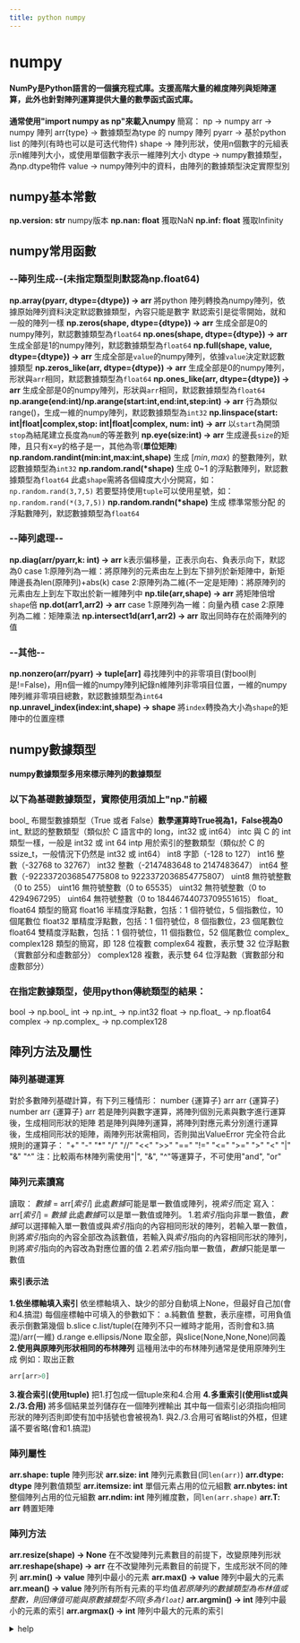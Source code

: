 ```yaml
---
title: python numpy
---
```


# numpy

#### NumPy是Python語言的一個擴充程式庫。支援高階大量的維度陣列與矩陣運算，此外也針對陣列運算提供大量的數學函式函式庫。
**通常使用"import numpy as np"來載入numpy**
簡寫：
np -> numpy
arr -> numpy 陣列
arr{type} -> 數據類型為type 的 numpy 陣列
pyarr -> 基於python list 的陣列(有時也可以是可迭代物件)
shape -> 陣列形狀，使用n個數字的元組表示n維陣列大小，或使用單個數字表示一維陣列大小
dtype -> numpy數據類型，為np.dtype物件
value -> numpy陣列中的資料，由陣列的數據類型決定實際型別

## numpy基本常數
**np.__version__: str**
numpy版本
**np.nan: float**
獲取NaN
**np.inf: float**
獲取Infinity

## numpy常用函數

### --陣列生成--(未指定類型則默認為np.float64)
**np.array(pyarr, dtype={dtype}) -> arr**
將python 陣列轉換為numpy陣列，依據原始陣列資料決定默認數據類型，內容只能是數字
默認索引是從零開始，就和一般的陣列一樣
**np.zeros(shape, dtype={dtype}) -> arr**
生成全部是0的numpy陣列，默認數據類型為`float64`
**np.ones(shape, dtype={dtype}) -> arr**
生成全部是1的numpy陣列，默認數據類型為`float64`
**np.full(shape, value, dtype={dtype}) -> arr**
生成全部是`value`的numpy陣列，依據`value`決定默認數據類型
**np.zeros_like(arr, dtype={dtype}) -> arr**
生成全部是0的numpy陣列，形狀與`arr`相同，默認數據類型為`float64`
**np.ones_like(arr, dtype={dtype}) -> arr**
生成全部是0的numpy陣列，形狀與`arr`相同，默認數據類型為`float64`
**np.arange(end:int)/np.arange(start:int,end:int,step:int) -> arr**
行為類似range()，生成一維的numpy陣列，默認數據類型為`int32`
**np.linspace(start: int|float|complex,stop: int|float|complex, num: int) -> arr**
以`start`為開頭`stop`為結尾建立長度為`num`的等差數列
**np.eye(size:int) -> arr**
生成邊長`size`的矩陣，且只有x=y的格子是一，其他為零(**單位矩陣**)
**np.random.randint(min:int,max:int,shape)**
生成 $[min,max)$ 的整數陣列，默認數據類型為`int32`
**np.random.rand(\*shape)**
生成 0~1 的浮點數陣列，默認數據類型為`float64`
此處`shape`需將各個緯度大小分開寫，如：`np.random.rand(3,7,5)`
若要堅持使用`tuple`可以使用星號，如：`np.random.rand(*(3,7,5))`
**np.random.randn(\*shape)**
生成 標準常態分配 的浮點數陣列，默認數據類型為`float64`

### --陣列處理--
**np.diag(arr/pyarr,k: int) -> arr**
k表示偏移量，正表示向右、負表示向下，默認為0
case 1:原陣列為一維：將原陣列的元素由左上到左下排列於新矩陣中，新矩陣邊長為len(原陣列)+abs(k)
case 2:原陣列為二維(不一定是矩陣)：將原陣列的元素由左上到左下取出於新一維陣列中
**np.tile(arr,shape) -> arr**
將矩陣倍增`shape`倍
**np.dot(arr1,arr2) -> arr**
case 1:原陣列為一維：向量內積
case 2:原陣列為二維：矩陣乘法
**np.intersect1d(arr1,arr2) -> arr**
取出同時存在於兩陣列的值

### --其他--
**np.nonzero(arr/pyarr) -> tuple\[arr\]**
尋找陣列中的非零項目(對bool則是!=False)，用n個一維的numpy陣列紀錄n維陣列非零項目位置，一維的numpy陣列維非零項目總數，默認數據類型為`int64`
**np.unravel_index(index:int,shape) -> shape**
將`index`轉換為大小為`shape`的矩陣中的位置座標

## numpy數據類型

#### numpy數據類型多用來標示陣列的數據類型

### 以下為基礎數據類型，實際使用須加上"np."前綴
bool_	布爾型數據類型（True 或者 False）**數學運算時True視為1，False視為0**
int_	默認的整數類型（類似於 C 語言中的 long，int32 或 int64）
intc	與 C 的 int 類型一樣，一般是 int32 或 int 64
intp	用於索引的整數類型（類似於 C 的 ssize_t，一般情況下仍然是 int32 或 int64）
int8	字節（-128 to 127）
int16	整數（-32768 to 32767）
int32	整數（-2147483648 to 2147483647）
int64	整數（-9223372036854775808 to 9223372036854775807）
uint8	無符號整數（0 to 255）
uint16	無符號整數（0 to 65535）
uint32	無符號整數（0 to 4294967295）
uint64	無符號整數（0 to 18446744073709551615）
float_	float64 類型的簡寫
float16	半精度浮點數，包括：1 個符號位，5 個指數位，10 個尾數位
float32	單精度浮點數，包括：1 個符號位，8 個指數位，23 個尾數位
float64	雙精度浮點數，包括：1 個符號位，11 個指數位，52 個尾數位
complex_	complex128 類型的簡寫，即 128 位複數
complex64	複數，表示雙 32 位浮點數（實數部分和虛數部分）
complex128	複數，表示雙 64 位浮點數（實數部分和虛數部分）

### 在指定數據類型，使用python傳統類型的結果：
bool -> np.bool_
int -> np.int_ -> np.int32
float -> np.float_ -> np.float64
complex -> np.complex_ -> np.complex128

## 陣列方法及屬性

### 陣列基礎運算
對於多數陣列基礎計算，有下列三種情形：
number {運算子} arr
arr {運算子} number
arr {運算子} arr
若是陣列與數字運算，將陣列個別元素與數字進行運算後，生成相同形狀的矩陣
若是陣列與陣列運算，將陣列對應元素分別進行運算後，生成相同形狀的矩陣，兩陣列形狀需相同，否則拋出ValueError
完全符合此規則的運算子：
"+"  "-"  "\*"  "/"  "//"  "<<"  ">>"  "\=\="  "!\="  "<\="  ">\="  ">"  "<"  "|"  "&"  "^"
注：比較兩布林陣列需使用"|", "&", "^"等運算子，不可使用"and", "or"

### 陣列元素讀寫
讀取：
*數據* = arr\[*索引*\]
此處*數據*可能是單一數值或陣列，視*索引*而定
寫入：
arr\[*索引*\] = *數據*
此處*數據*可以是單一數值或陣列。
1.若*索引*指向非單一數值，*數據*可以選擇輸入單一數值或與*索引*指向的內容相同形狀的陣列，若輸入單一數值，則將*索引*指向的內容全部改為該數值，若輸入與*索引*指向的內容相同形狀的陣列，則將*索引*指向的內容改為對應位置的值
2.若*索引*指向單一數值，*數據*只能是單一數值

#### 索引表示法
**1.依坐標軸填入索引**
	依坐標軸填入、缺少的部分自動填上None，但最好自己加(會和4.搞混)
	每個座標軸中可填入的參數如下：
	a.純數值
		整數，表示座標，可用負值表示倒數第幾個
	b.slice
	c.list\/tuple(在陣列不只一維時才能用，否則會和3.搞混)\/arr(一維)
	d.range
	e.ellipsis/None
		取全部，與slice(None,None,None)同義
**2.使用與原陣列形狀相同的布林陣列**
這種用法中的布林陣列通常是使用原陣列生成
例如：取出正數

```python
arr[arr>0]
```
**3.複合索引(使用tuple)**
把1.打包成一個tuple來和4.合用
**4.多重索引(使用list或與2./3.合用)**
將多個結果並列儲存在一個陣列裡輸出
其中每一個索引必須指向相同形狀的陣列否則即使有加中括號也會被視為1.
與2./3.合用可省略list的外框，但建議不要省略(會和1.搞混)

### 陣列屬性
**arr.shape: tuple**
陣列形狀
**arr.size: int**
陣列元素數目(同`len(arr)`)
**arr.dtype: dtype**
陣列數值類型
**arr.itemsize: int**
單個元素占用的位元組數
**arr.nbytes: int**
整個陣列占用的位元組數
**arr.ndim: int**
陣列維度數，同`len(arr.shape)`
**arr.T: arr**
轉置矩陣

### 陣列方法
**arr.resize(shape) -> None**
在不改變陣列元素數目的前提下，改變原陣列形狀
**arr.reshape(shape) -> arr**
在不改變陣列元素數目的前提下，生成形狀不同的陣列
**arr.min() -> value**
陣列中最小的元素
**arr.max() -> value**
陣列中最大的元素
**arr.mean() -> value**
陣列所有所有元素的平均值*若原陣列的數據類型為布林值或整數，則回傳值可能與原數據類型不同(多為`float`)*
**arr.argmin() -> int**
陣列中最小的元素的索引
**arr.argmax() -> int**
陣列中最大的元素的索引
<details><summary>help</summary>
class ndarray(builtins.object)
  ndarray(shape, dtype=float, buffer=None, offset=0,
          strides=None, order=None)
  An array object represents a multidimensional, homogeneous array
  of fixed-size items.  An associated data-type object describes the
  format of each element in the array (its byte-order, how many bytes it
  occupies in memory, whether it is an integer, a floating point number,
  or something else, etc.)
  Arrays should be constructed using `array`, `zeros` or `empty` (refer
  to the See Also section below).  The parameters given here refer to
  a low-level method (`ndarray(...)`) for instantiating an array.
  For more information, refer to the `numpy` module and examine the
  methods and attributes of an array.
  Parameters
  ----------
  (for the \_\_new__ method; see Notes below)
  shape : tuple of ints
      Shape of created array.
  dtype : data-type, optional
      Any object that can be interpreted as a numpy data type.
  buffer : object exposing buffer interface, optional
      Used to fill the array with data.
  offset : int, optional
      Offset of array data in buffer.
  strides : tuple of ints, optional
      Strides of data in memory.
  order : {'C', 'F'}, optional
      Row-major (C-style) or column-major (Fortran-style) order.
  Attributes
  ----------
  T : ndarray
      Transpose of the array.
  data : buffer
      The array's elements, in memory.
  dtype : dtype object
      Describes the format of the elements in the array.
  flags : dict
      Dictionary containing information related to memory use, e.g.,
      'C_CONTIGUOUS', 'OWNDATA', 'WRITEABLE', etc.
  flat : numpy.flatiter object
      Flattened version of the array as an iterator.  The iterator
      allows assignments, e.g., ``x.flat = 3`` (See `ndarray.flat` for
      assignment examples; TODO).
  imag : ndarray
      Imaginary part of the array.
  real : ndarray
      Real part of the array.
  size : int
      Number of elements in the array.
  itemsize : int
      The memory use of each array element in bytes.
  nbytes : int
      The total number of bytes required to store the array data,
      i.e., ``itemsize * size``.
  ndim : int
      The array's number of dimensions.
  shape : tuple of ints
      Shape of the array.
  strides : tuple of ints
      The step-size required to move from one element to the next in
      memory. For example, a contiguous ``(3, 4)`` array of type
      ``int16`` in C-order has strides ``(8, 2)``.  This implies that
      to move from element to element in memory requires jumps of 2 bytes.
      To move from row-to-row, one needs to jump 8 bytes at a time
      (``2 * 4``).
  ctypes : ctypes object
      Class containing properties of the array needed for interaction
      with ctypes.
  base : ndarray
      If the array is a view into another array, that array is its `base`
      (unless that array is also a view).  The `base` array is where the
      array data is actually stored.
  See Also
  --------
  array : Construct an array.
  zeros : Create an array, each element of which is zero.
  empty : Create an array, but leave its allocated memory unchanged (i.e.,
          it contains "garbage").
  dtype : Create a data-type.
  numpy.typing.NDArray : A :term:`generic <generic type>` version
                         of ndarray.
  Notes
  -----
  There are two modes of creating an array using ``__new__``:
  1. If `buffer` is None, then only `shape`, `dtype`, and `order`
     are used.
  2. If `buffer` is an object exposing the buffer interface, then
     all keywords are interpreted.
  No ``__init__`` method is needed because the array is fully initialized
  after the ``__new__`` method.
  Examples
  --------
  These examples illustrate the low-level `ndarray` constructor.  Refer
  to the `See Also` section above for easier ways of constructing an
  ndarray.
  First mode, `buffer` is None:
  >>> np.ndarray(shape=(2,2), dtype=float, order='F')
  array([[0.0e+000, 0.0e+000], # random
         [     nan, 2.5e-323]])
  Second mode:
  >>> np.ndarray((2,), buffer=np.array([1,2,3]),
  ...            offset=np.int_().itemsize,
  ...            dtype=int) # offset = 1*itemsize, i.e. skip first element
  array([2, 3])
  Methods defined here:
  \_\_abs \_\_(self, /)
      abs(self)
  \_\_add \_\_(self, value, /)
      Return self+value.
  \_\_and \_\_(self, value, /)
      Return self&value.
  \_\_array \_\_(...)
      a.__array \_\_([dtype], /) -> reference if type unchanged, copy otherwise.
      Returns either a new reference to self if dtype is not given or a new array
      of provided data type if dtype is different from the current dtype of the
      array.
  \_\_array_function \_\_(...)
  \_\_array_prepare \_\_(...)
      a.__array_prepare \_\_(obj) -> Object of same type as ndarray object obj.
  \_\_array_ufunc \_\_(...)
  \_\_array_wrap \_\_(...)
      a.__array_wrap \_\_(obj) -> Object of same type as ndarray object a.
  \_\_bool \_\_(self, /)
      self != 0
  \_\_complex \_\_(...)
  \_\_contains \_\_(self, key, /)
      Return key in self.
  \_\_copy \_\_(...)
      a.__copy \_\_()
      Used if :func:`copy.copy` is called on an array. Returns a copy of the array.
      Equivalent to ``a.copy(order='K')``.
  \_\_deepcopy \_\_(...)
      a.__deepcopy \_\_(memo, /) -> Deep copy of array.
      Used if :func:`copy.deepcopy` is called on an array.
  \_\_delitem \_\_(self, key, /)
      Delete self[key].
  \_\_divmod \_\_(self, value, /)
      Return divmod(self, value).
  \_\_eq \_\_(self, value, /)
      Return self==value.
  \_\_float \_\_(self, /)
      float(self)
  \_\_floordiv \_\_(self, value, /)
      Return self//value.
  \_\_format \_\_(...)
      Default object formatter.
  \_\_ge \_\_(self, value, /)
      Return self>=value.
  \_\_getitem \_\_(self, key, /)
      Return self[key].
  \_\_gt \_\_(self, value, /)
      Return self>value.
  \_\_iadd \_\_(self, value, /)
      Return self+=value.
  \_\_iand \_\_(self, value, /)
      Return self&=value.
  \_\_ifloordiv \_\_(self, value, /)
      Return self//=value.
  \_\_ilshift \_\_(self, value, /)
      Return self<<=value.
  \_\_imatmul \_\_(self, value, /)
      Return self@=value.
  \_\_imod \_\_(self, value, /)
      Return self%=value.
  \_\_imul \_\_(self, value, /)
      Return self*=value.
  \_\_index \_\_(self, /)
      Return self converted to an integer, if self is suitable for use as an index into a list.
  \_\_int \_\_(self, /)
      int(self)
  \_\_invert \_\_(self, /)
      ~self
  \_\_ior \_\_(self, value, /)
      Return self|=value.
  \_\_ipow \_\_(self, value, /)
      Return self**=value.
  \_\_irshift \_\_(self, value, /)
      Return self>>=value.
  \_\_isub \_\_(self, value, /)
      Return self-=value.
  \_\_iter \_\_(self, /)
      Implement iter(self).
  \_\_itruediv \_\_(self, value, /)
      Return self/=value.
  \_\_ixor \_\_(self, value, /)
      Return self^=value.
  \_\_le \_\_(self, value, /)
      Return self<=value.
  \_\_len \_\_(self, /)
      Return len(self).
  \_\_lshift \_\_(self, value, /)
      Return self<<value.
  \_\_lt \_\_(self, value, /)
      Return self<value.
  \_\_matmul \_\_(self, value, /)
      Return self@value.
  \_\_mod \_\_(self, value, /)
      Return self%value.
  \_\_mul \_\_(self, value, /)
      Return self*value.
  \_\_ne \_\_(self, value, /)
      Return self!=value.
  \_\_neg \_\_(self, /)
      -self
  \_\_or \_\_(self, value, /)
      Return self|value.
  \_\_pos \_\_(self, /)
      +self
  \_\_pow \_\_(self, value, mod=None, /)
      Return pow(self, value, mod).
  \_\_radd \_\_(self, value, /)
      Return value+self.
  \_\_rand \_\_(self, value, /)
      Return value&self.
  \_\_rdivmod \_\_(self, value, /)
      Return divmod(value, self).
  \_\_reduce \_\_(...)
      a.__reduce \_\_()
      For pickling.
  \_\_reduce_ex \_\_(...)
      Helper for pickle.
  \_\_repr \_\_(self, /)
      Return repr(self).
  \_\_rfloordiv \_\_(self, value, /)
      Return value//self.
  \_\_rlshift \_\_(self, value, /)
      Return value<<self.
  \_\_rmatmul \_\_(self, value, /)
      Return value@self.
  \_\_rmod \_\_(self, value, /)
      Return value%self.
  \_\_rmul \_\_(self, value, /)
      Return value*self.
  \_\_ror \_\_(self, value, /)
      Return value|self.
  \_\_rpow \_\_(self, value, mod=None, /)
      Return pow(value, self, mod).
  \_\_rrshift \_\_(self, value, /)
      Return value>>self.
  \_\_rshift \_\_(self, value, /)
      Return self>>value.
  \_\_rsub \_\_(self, value, /)
      Return value-self.
  \_\_rtruediv \_\_(self, value, /)
      Return value/self.
  \_\_rxor \_\_(self, value, /)
      Return value^self.
  \_\_setitem \_\_(self, key, value, /)
      Set self[key] to value.
  \_\_setstate \_\_(...)
      a.__setstate \_\_(state, /)
      For unpickling.
      The `state` argument must be a sequence that contains the following
      elements:
      Parameters
      ----------
      version : int
          optional pickle version. If omitted defaults to 0.
      shape : tuple
      dtype : data-type
      isFortran : bool
      rawdata : string or list
          a binary string with the data (or a list if 'a' is an object array)
  \_\_sizeof \_\_(...)
      Size of object in memory, in bytes.
  \_\_str \_\_(self, /)
      Return str(self).
  \_\_sub \_\_(self, value, /)
      Return self-value.
  \_\_truediv \_\_(self, value, /)
      Return self/value.
  \_\_xor \_\_(self, value, /)
      Return self^value.
  all(...)
      a.all(axis=None, out=None, keepdims=False, *, where=True)
      Returns True if all elements evaluate to True.
      Refer to `numpy.all` for full documentation.
      See Also
      --------
      numpy.all : equivalent function
  any(...)
      a.any(axis=None, out=None, keepdims=False, *, where=True)
      Returns True if any of the elements of `a` evaluate to True.
      Refer to `numpy.any` for full documentation.
      See Also
      --------
      numpy.any : equivalent function
  argmax(...)
      a.argmax(axis=None, out=None)
      Return indices of the maximum values along the given axis.
      Refer to `numpy.argmax` for full documentation.
      See Also
      --------
      numpy.argmax : equivalent function
  argmin(...)
      a.argmin(axis=None, out=None)
      Return indices of the minimum values along the given axis.
      Refer to `numpy.argmin` for detailed documentation.
      See Also
      --------
      numpy.argmin : equivalent function
  argpartition(...)
      a.argpartition(kth, axis=-1, kind='introselect', order=None)
      Returns the indices that would partition this array.
      Refer to `numpy.argpartition` for full documentation.
      .. versionadded:: 1.8.0
      See Also
      --------
      numpy.argpartition : equivalent function
  argsort(...)
      a.argsort(axis=-1, kind=None, order=None)
      Returns the indices that would sort this array.
      Refer to `numpy.argsort` for full documentation.
      See Also
      --------
      numpy.argsort : equivalent function
  astype(...)
      a.astype(dtype, order='K', casting='unsafe', subok=True, copy=True)
      Copy of the array, cast to a specified type.
      Parameters
      ----------
      dtype : str or dtype
          Typecode or data-type to which the array is cast.
      order : {'C', 'F', 'A', 'K'}, optional
          Controls the memory layout order of the result.
          'C' means C order, 'F' means Fortran order, 'A'
          means 'F' order if all the arrays are Fortran contiguous,
          'C' order otherwise, and 'K' means as close to the
          order the array elements appear in memory as possible.
          Default is 'K'.
      casting : {'no', 'equiv', 'safe', 'same_kind', 'unsafe'}, optional
          Controls what kind of data casting may occur. Defaults to 'unsafe'
          for backwards compatibility.
            * 'no' means the data types should not be cast at all.
            * 'equiv' means only byte-order changes are allowed.
            * 'safe' means only casts which can preserve values are allowed.
            * 'same_kind' means only safe casts or casts within a kind,
              like float64 to float32, are allowed.
            * 'unsafe' means any data conversions may be done.
      subok : bool, optional
          If True, then sub-classes will be passed-through (default), otherwise
          the returned array will be forced to be a base-class array.
      copy : bool, optional
          By default, astype always returns a newly allocated array. If this
          is set to false, and the `dtype`, `order`, and `subok`
          requirements are satisfied, the input array is returned instead
          of a copy.
      Returns
      -------
      arr_t : ndarray
          Unless `copy` is False and the other conditions for returning the input
          array are satisfied (see description for `copy` input parameter), `arr_t`
          is a new array of the same shape as the input array, with dtype, order
          given by `dtype`, `order`.
      Notes
      -----
      .. versionchanged:: 1.17.0
         Casting between a simple data type and a structured one is possible only
         for "unsafe" casting.  Casting to multiple fields is allowed, but
         casting from multiple fields is not.
      .. versionchanged:: 1.9.0
         Casting from numeric to string types in 'safe' casting mode requires
         that the string dtype length is long enough to store the max
         integer/float value converted.
      Raises
      ------
      ComplexWarning
          When casting from complex to float or int. To avoid this,
          one should use ``a.real.astype(t)``.
      Examples
      --------
      >>> x = np.array([1, 2, 2.5])
      >>> x
      array([1. ,  2. ,  2.5])
      >>> x.astype(int)
      array([1, 2, 2])
  byteswap(...)
      a.byteswap(inplace=False)
      Swap the bytes of the array elements
      Toggle between low-endian and big-endian data representation by
      returning a byteswapped array, optionally swapped in-place.
      Arrays of byte-strings are not swapped. The real and imaginary
      parts of a complex number are swapped individually.
      Parameters
      ----------
      inplace : bool, optional
          If ``True``, swap bytes in-place, default is ``False``.
      Returns
      -------
      out : ndarray
          The byteswapped array. If `inplace` is ``True``, this is
          a view to self.
      Examples
      --------
      >>> A = np.array([1, 256, 8755], dtype=np.int16)
      >>> list(map(hex, A))
      ['0x1', '0x100', '0x2233']
      >>> A.byteswap(inplace=True)
      array([  256,     1, 13090], dtype=int16)
      >>> list(map(hex, A))
      ['0x100', '0x1', '0x3322']
      Arrays of byte-strings are not swapped
      >>> A = np.array([b'ceg', b'fac'])
      >>> A.byteswap()
      array([b'ceg', b'fac'], dtype='|S3')
      ``A.newbyteorder().byteswap()`` produces an array with the same values
        but different representation in memory
      >>> A = np.array([1, 2, 3])
      >>> A.view(np.uint8)
      array([1, 0, 0, 0, 0, 0, 0, 0, 2, 0, 0, 0, 0, 0, 0, 0, 3, 0, 0, 0, 0, 0,
             0, 0], dtype=uint8)
      >>> A.newbyteorder().byteswap(inplace=True)
      array([1, 2, 3])
      >>> A.view(np.uint8)
      array([0, 0, 0, 0, 0, 0, 0, 1, 0, 0, 0, 0, 0, 0, 0, 2, 0, 0, 0, 0, 0, 0,
             0, 3], dtype=uint8)
  choose(...)
      a.choose(choices, out=None, mode='raise')
      Use an index array to construct a new array from a set of choices.
      Refer to `numpy.choose` for full documentation.
      See Also
      --------
      numpy.choose : equivalent function
  clip(...)
      a.clip(min=None, max=None, out=None, **kwargs)
      Return an array whose values are limited to ``[min, max]``.
      One of max or min must be given.
      Refer to `numpy.clip` for full documentation.
      See Also
      --------
      numpy.clip : equivalent function
  compress(...)
      a.compress(condition, axis=None, out=None)
      Return selected slices of this array along given axis.
      Refer to `numpy.compress` for full documentation.
      See Also
      --------
      numpy.compress : equivalent function
  conj(...)
      a.conj()
      Complex-conjugate all elements.
      Refer to `numpy.conjugate` for full documentation.
      See Also
      --------
      numpy.conjugate : equivalent function
  conjugate(...)
      a.conjugate()
      Return the complex conjugate, element-wise.
      Refer to `numpy.conjugate` for full documentation.
      See Also
      --------
      numpy.conjugate : equivalent function
  copy(...)
      a.copy(order='C')
      Return a copy of the array.
      Parameters
      ----------
      order : {'C', 'F', 'A', 'K'}, optional
          Controls the memory layout of the copy. 'C' means C-order,
          'F' means F-order, 'A' means 'F' if `a` is Fortran contiguous,
          'C' otherwise. 'K' means match the layout of `a` as closely
          as possible. (Note that this function and :func:`numpy.copy` are very
          similar but have different default values for their order=
          arguments, and this function always passes sub-classes through.)
      See also
      --------
      numpy.copy : Similar function with different default behavior
      numpy.copyto
      Notes
      -----
      This function is the preferred method for creating an array copy.  The
      function :func:`numpy.copy` is similar, but it defaults to using order 'K',
      and will not pass sub-classes through by default.
      Examples
      --------
      >>> x = np.array([[1,2,3],[4,5,6]], order='F')
      >>> y = x.copy()
      >>> x.fill(0)
      >>> x
      array([[0, 0, 0],
             [0, 0, 0]])
      >>> y
      array([[1, 2, 3],
             [4, 5, 6]])
      >>> y.flags['C_CONTIGUOUS']
      True
  cumprod(...)
      a.cumprod(axis=None, dtype=None, out=None)
      Return the cumulative product of the elements along the given axis.
      Refer to `numpy.cumprod` for full documentation.
      See Also
      --------
      numpy.cumprod : equivalent function
  cumsum(...)
      a.cumsum(axis=None, dtype=None, out=None)
      Return the cumulative sum of the elements along the given axis.
      Refer to `numpy.cumsum` for full documentation.
      See Also
      --------
      numpy.cumsum : equivalent function
  diagonal(...)
      a.diagonal(offset=0, axis1=0, axis2=1)
      Return specified diagonals. In NumPy 1.9 the returned array is a
      read-only view instead of a copy as in previous NumPy versions.  In
      a future version the read-only restriction will be removed.
      Refer to :func:`numpy.diagonal` for full documentation.
      See Also
      --------
      numpy.diagonal : equivalent function
  dot(...)
      a.dot(b, out=None)
      Dot product of two arrays.
      Refer to `numpy.dot` for full documentation.
      See Also
      --------
      numpy.dot : equivalent function
      Examples
      --------
      >>> a = np.eye(2)
      >>> b = np.ones((2, 2)) * 2
      >>> a.dot(b)
      array([[2.,  2.],
             [2.,  2.]])
      This array method can be conveniently chained:
      >>> a.dot(b).dot(b)
      array([[8.,  8.],
             [8.,  8.]])
  dump(...)
      a.dump(file)
      Dump a pickle of the array to the specified file.
      The array can be read back with pickle.load or numpy.load.
      Parameters
      ----------
      file : str or Path
          A string naming the dump file.
          .. versionchanged:: 1.17.0
              `pathlib.Path` objects are now accepted.
  dumps(...)
      a.dumps()
      Returns the pickle of the array as a string.
      pickle.loads or numpy.loads will convert the string back to an array.
      Parameters
      ----------
      None
  fill(...)
      a.fill(value)
      Fill the array with a scalar value.
      Parameters
      ----------
      value : scalar
          All elements of `a` will be assigned this value.
      Examples
      --------
      >>> a = np.array([1, 2])
      >>> a.fill(0)
      >>> a
      array([0, 0])
      >>> a = np.empty(2)
      >>> a.fill(1)
      >>> a
      array([1.,  1.])
  flatten(...)
      a.flatten(order='C')
      Return a copy of the array collapsed into one dimension.
      Parameters
      ----------
      order : {'C', 'F', 'A', 'K'}, optional
          'C' means to flatten in row-major (C-style) order.
          'F' means to flatten in column-major (Fortran-
          style) order. 'A' means to flatten in column-major
          order if `a` is Fortran *contiguous* in memory,
          row-major order otherwise. 'K' means to flatten
          `a` in the order the elements occur in memory.
          The default is 'C'.
      Returns
      -------
      y : ndarray
          A copy of the input array, flattened to one dimension.
      See Also
      --------
      ravel : Return a flattened array.
      flat : A 1-D flat iterator over the array.
      Examples
      --------
      >>> a = np.array([[1,2], [3,4]])
      >>> a.flatten()
      array([1, 2, 3, 4])
      >>> a.flatten('F')
      array([1, 3, 2, 4])
  getfield(...)
      a.getfield(dtype, offset=0)
      Returns a field of the given array as a certain type.
      A field is a view of the array data with a given data-type. The values in
      the view are determined by the given type and the offset into the current
      array in bytes. The offset needs to be such that the view dtype fits in the
      array dtype; for example an array of dtype complex128 has 16-byte elements.
      If taking a view with a 32-bit integer (4 bytes), the offset needs to be
      between 0 and 12 bytes.
      Parameters
      ----------
      dtype : str or dtype
          The data type of the view. The dtype size of the view can not be larger
          than that of the array itself.
      offset : int
          Number of bytes to skip before beginning the element view.
      Examples
      --------
      >>> x = np.diag([1.+1.j]*2)
      >>> x[1, 1] = 2 + 4.j
      >>> x
      array([[1.+1.j,  0.+0.j],
             [0.+0.j,  2.+4.j]])
      >>> x.getfield(np.float64)
      array([[1.,  0.],
             [0.,  2.]])
      By choosing an offset of 8 bytes we can select the complex part of the
      array for our view:
      >>> x.getfield(np.float64, offset=8)
      array([[1.,  0.],
             [0.,  4.]])
  item(...)
      a.item(*args)
      Copy an element of an array to a standard Python scalar and return it.
      Parameters
      ----------
      \*args : Arguments (variable number and type)
          * none: in this case, the method only works for arrays
            with one element (`a.size == 1`), which element is
            copied into a standard Python scalar object and returned.
          * int_type: this argument is interpreted as a flat index into
            the array, specifying which element to copy and return.
          * tuple of int_types: functions as does a single int_type argument,
            except that the argument is interpreted as an nd-index into the
            array.
      Returns
      -------
      z : Standard Python scalar object
          A copy of the specified element of the array as a suitable
          Python scalar
      Notes
      -----
      When the data type of `a` is longdouble or clongdouble, item() returns
      a scalar array object because there is no available Python scalar that
      would not lose information. Void arrays return a buffer object for item(),
      unless fields are defined, in which case a tuple is returned.
      `item` is very similar to a[args], except, instead of an array scalar,
      a standard Python scalar is returned. This can be useful for speeding up
      access to elements of the array and doing arithmetic on elements of the
      array using Python's optimized math.
      Examples
      --------
      >>> np.random.seed(123)
      >>> x = np.random.randint(9, size=(3, 3))
      >>> x
      array([[2, 2, 6],
             [1, 3, 6],
             [1, 0, 1]])
      >>> x.item(3)
      1
      >>> x.item(7)
      0
      >>> x.item((0, 1))
      2
      >>> x.item((2, 2))
      1
  itemset(...)
      a.itemset(*args)
      Insert scalar into an array (scalar is cast to array's dtype, if possible)
      There must be at least 1 argument, and define the last argument
      as *item*.  Then, ``a.itemset(*args)`` is equivalent to but faster
      than ``a[args] = item``.  The item should be a scalar value and `args`
      must select a single item in the array `a`.
      Parameters
      ----------
      \*args : Arguments
          If one argument: a scalar, only used in case `a` is of size 1.
          If two arguments: the last argument is the value to be set
          and must be a scalar, the first argument specifies a single array
          element location. It is either an int or a tuple.
      Notes
      -----
      Compared to indexing syntax, `itemset` provides some speed increase
      for placing a scalar into a particular location in an `ndarray`,
      if you must do this.  However, generally this is discouraged:
      among other problems, it complicates the appearance of the code.
      Also, when using `itemset` (and `item`) inside a loop, be sure
      to assign the methods to a local variable to avoid the attribute
      look-up at each loop iteration.
      Examples
      --------
      >>> np.random.seed(123)
      >>> x = np.random.randint(9, size=(3, 3))
      >>> x
      array([[2, 2, 6],
             [1, 3, 6],
             [1, 0, 1]])
      >>> x.itemset(4, 0)
      >>> x.itemset((2, 2), 9)
      >>> x
      array([[2, 2, 6],
             [1, 0, 6],
             [1, 0, 9]])
  max(...)
      a.max(axis=None, out=None, keepdims=False, initial=<no value>, where=True)
      Return the maximum along a given axis.
      Refer to `numpy.amax` for full documentation.
      See Also
      --------
      numpy.amax : equivalent function
  mean(...)
      a.mean(axis=None, dtype=None, out=None, keepdims=False, *, where=True)
      Returns the average of the array elements along given axis.
      Refer to `numpy.mean` for full documentation.
      See Also
      --------
      numpy.mean : equivalent function
  min(...)
      a.min(axis=None, out=None, keepdims=False, initial=<no value>, where=True)
      Return the minimum along a given axis.
      Refer to `numpy.amin` for full documentation.
      See Also
      --------
      numpy.amin : equivalent function
  newbyteorder(...)
      arr.newbyteorder(new_order='S', /)
      Return the array with the same data viewed with a different byte order.
      Equivalent to::
          arr.view(arr.dtype.newbytorder(new_order))
      Changes are also made in all fields and sub-arrays of the array data
      type.
      Parameters
      ----------
      new_order : string, optional
          Byte order to force; a value from the byte order specifications
          below. `new_order` codes can be any of:
          * 'S' - swap dtype from current to opposite endian
          * {'<', 'little'} - little endian
          * {'>', 'big'} - big endian
          * '=' - native order, equivalent to `sys.byteorder`
          * {'|', 'I'} - ignore (no change to byte order)
          The default value ('S') results in swapping the current
          byte order.
      Returns
      -------
      new_arr : array
          New array object with the dtype reflecting given change to the
          byte order.
  nonzero(...)
      a.nonzero()
      Return the indices of the elements that are non-zero.
      Refer to `numpy.nonzero` for full documentation.
      See Also
      --------
      numpy.nonzero : equivalent function
  partition(...)
      a.partition(kth, axis=-1, kind='introselect', order=None)
      Rearranges the elements in the array in such a way that the value of the
      element in kth position is in the position it would be in a sorted array.
      All elements smaller than the kth element are moved before this element and
      all equal or greater are moved behind it. The ordering of the elements in
      the two partitions is undefined.
      .. versionadded:: 1.8.0
      Parameters
      ----------
      kth : int or sequence of ints
          Element index to partition by. The kth element value will be in its
          final sorted position and all smaller elements will be moved before it
          and all equal or greater elements behind it.
          The order of all elements in the partitions is undefined.
          If provided with a sequence of kth it will partition all elements
          indexed by kth of them into their sorted position at once.
      axis : int, optional
          Axis along which to sort. Default is -1, which means sort along the
          last axis.
      kind : {'introselect'}, optional
          Selection algorithm. Default is 'introselect'.
      order : str or list of str, optional
          When `a` is an array with fields defined, this argument specifies
          which fields to compare first, second, etc. A single field can
          be specified as a string, and not all fields need to be specified,
          but unspecified fields will still be used, in the order in which
          they come up in the dtype, to break ties.
      See Also
      --------
      numpy.partition : Return a parititioned copy of an array.
      argpartition : Indirect partition.
      sort : Full sort.
      Notes
      -----
      See ``np.partition`` for notes on the different algorithms.
      Examples
      --------
      >>> a = np.array([3, 4, 2, 1])
      >>> a.partition(3)
      >>> a
      array([2, 1, 3, 4])
      >>> a.partition((1, 3))
      >>> a
      array([1, 2, 3, 4])
  prod(...)
      a.prod(axis=None, dtype=None, out=None, keepdims=False, initial=1, where=True)
      Return the product of the array elements over the given axis
      Refer to `numpy.prod` for full documentation.
      See Also
      --------
      numpy.prod : equivalent function
  ptp(...)
      a.ptp(axis=None, out=None, keepdims=False)
      Peak to peak (maximum - minimum) value along a given axis.
      Refer to `numpy.ptp` for full documentation.
      See Also
      --------
      numpy.ptp : equivalent function
  put(...)
      a.put(indices, values, mode='raise')
      Set ``a.flat[n] = values[n]`` for all `n` in indices.
      Refer to `numpy.put` for full documentation.
      See Also
      --------
      numpy.put : equivalent function
  ravel(...)
      a.ravel([order])
      Return a flattened array.
      Refer to `numpy.ravel` for full documentation.
      See Also
      --------
      numpy.ravel : equivalent function
      ndarray.flat : a flat iterator on the array.
  repeat(...)
      a.repeat(repeats, axis=None)
      Repeat elements of an array.
      Refer to `numpy.repeat` for full documentation.
      See Also
      --------
      numpy.repeat : equivalent function
  reshape(...)
      a.reshape(shape, order='C')
      Returns an array containing the same data with a new shape.
      Refer to `numpy.reshape` for full documentation.
      See Also
      --------
      numpy.reshape : equivalent function
      Notes
      -----
      Unlike the free function `numpy.reshape`, this method on `ndarray` allows
      the elements of the shape parameter to be passed in as separate arguments.
      For example, ``a.reshape(10, 11)`` is equivalent to
      ``a.reshape((10, 11))``.
  resize(...)
      a.resize(new_shape, refcheck=True)
      Change shape and size of array in-place.
      Parameters
      ----------
      new_shape : tuple of ints, or `n` ints
          Shape of resized array.
      refcheck : bool, optional
          If False, reference count will not be checked. Default is True.
      Returns
      -------
      None
      Raises
      ------
      ValueError
          If `a` does not own its own data or references or views to it exist,
          and the data memory must be changed.
          PyPy only: will always raise if the data memory must be changed, since
          there is no reliable way to determine if references or views to it
          exist.
      SystemError
          If the `order` keyword argument is specified. This behaviour is a
          bug in NumPy.
      See Also
      --------
      resize : Return a new array with the specified shape.
      Notes
      -----
      This reallocates space for the data area if necessary.
      Only contiguous arrays (data elements consecutive in memory) can be
      resized.
      The purpose of the reference count check is to make sure you
      do not use this array as a buffer for another Python object and then
      reallocate the memory. However, reference counts can increase in
      other ways so if you are sure that you have not shared the memory
      for this array with another Python object, then you may safely set
      `refcheck` to False.
      Examples
      --------
      Shrinking an array: array is flattened (in the order that the data are
      stored in memory), resized, and reshaped:
      >>> a = np.array([[0, 1], [2, 3]], order='C')
      >>> a.resize((2, 1))
      >>> a
      array([[0],
             [1]])
      >>> a = np.array([[0, 1], [2, 3]], order='F')
      >>> a.resize((2, 1))
      >>> a
      array([[0],
             [2]])
      Enlarging an array: as above, but missing entries are filled with zeros:
      >>> b = np.array([[0, 1], [2, 3]])
      >>> b.resize(2, 3) # new_shape parameter doesn't have to be a tuple
      >>> b
      array([[0, 1, 2],
             [3, 0, 0]])
      Referencing an array prevents resizing...
      >>> c = a
      >>> a.resize((1, 1))
      Traceback (most recent call last):
      ...
      ValueError: cannot resize an array that references or is referenced ...
      Unless `refcheck` is False:
      >>> a.resize((1, 1), refcheck=False)
      >>> a
      array([[0]])
      >>> c
      array([[0]])
  round(...)
      a.round(decimals=0, out=None)
      Return `a` with each element rounded to the given number of decimals.
      Refer to `numpy.around` for full documentation.
      See Also
      --------
      numpy.around : equivalent function
  searchsorted(...)
      a.searchsorted(v, side='left', sorter=None)
      Find indices where elements of v should be inserted in a to maintain order.
      For full documentation, see `numpy.searchsorted`
      See Also
      --------
      numpy.searchsorted : equivalent function
  setfield(...)
      a.setfield(val, dtype, offset=0)
      Put a value into a specified place in a field defined by a data-type.
      Place `val` into `a`'s field defined by `dtype` and beginning `offset`
      bytes into the field.
      Parameters
      ----------
      val : object
          Value to be placed in field.
      dtype : dtype object
          Data-type of the field in which to place `val`.
      offset : int, optional
          The number of bytes into the field at which to place `val`.
      Returns
      -------
      None
      See Also
      --------
      getfield
      Examples
      --------
      >>> x = np.eye(3)
      >>> x.getfield(np.float64)
      array([[1.,  0.,  0.],
             [0.,  1.,  0.],
             [0.,  0.,  1.]])
      >>> x.setfield(3, np.int32)
      >>> x.getfield(np.int32)
      array([[3, 3, 3],
             [3, 3, 3],
             [3, 3, 3]], dtype=int32)
      >>> x
      array([[1.0e+000, 1.5e-323, 1.5e-323],
             [1.5e-323, 1.0e+000, 1.5e-323],
             [1.5e-323, 1.5e-323, 1.0e+000]])
      >>> x.setfield(np.eye(3), np.int32)
      >>> x
      array([[1.,  0.,  0.],
             [0.,  1.,  0.],
             [0.,  0.,  1.]])
  setflags(...)
      a.setflags(write=None, align=None, uic=None)
      Set array flags WRITEABLE, ALIGNED, (WRITEBACKIFCOPY and UPDATEIFCOPY),
      respectively.
      These Boolean-valued flags affect how numpy interprets the memory
      area used by `a` (see Notes below). The ALIGNED flag can only
      be set to True if the data is actually aligned according to the type.
      The WRITEBACKIFCOPY and (deprecated) UPDATEIFCOPY flags can never be set
      to True. The flag WRITEABLE can only be set to True if the array owns its
      own memory, or the ultimate owner of the memory exposes a writeable buffer
      interface, or is a string. (The exception for string is made so that
      unpickling can be done without copying memory.)
      Parameters
      ----------
      write : bool, optional
          Describes whether or not `a` can be written to.
      align : bool, optional
          Describes whether or not `a` is aligned properly for its type.
      uic : bool, optional
          Describes whether or not `a` is a copy of another "base" array.
      Notes
      -----
      Array flags provide information about how the memory area used
      for the array is to be interpreted. There are 7 Boolean flags
      in use, only four of which can be changed by the user:
      WRITEBACKIFCOPY, UPDATEIFCOPY, WRITEABLE, and ALIGNED.
      WRITEABLE (W) the data area can be written to;
      ALIGNED (A) the data and strides are aligned appropriately for the hardware
      (as determined by the compiler);
      UPDATEIFCOPY (U) (deprecated), replaced by WRITEBACKIFCOPY;
      WRITEBACKIFCOPY (X) this array is a copy of some other array (referenced
      by .base). When the C-API function PyArray_ResolveWritebackIfCopy is
      called, the base array will be updated with the contents of this array.
      All flags can be accessed using the single (upper case) letter as well
      as the full name.
      Examples
      --------
      >>> y = np.array([[3, 1, 7],
      ...               [2, 0, 0],
      ...               [8, 5, 9]])
      >>> y
      array([[3, 1, 7],
             [2, 0, 0],
             [8, 5, 9]])
      >>> y.flags
        C_CONTIGUOUS : True
        F_CONTIGUOUS : False
        OWNDATA : True
        WRITEABLE : True
        ALIGNED : True
        WRITEBACKIFCOPY : False
        UPDATEIFCOPY : False
      >>> y.setflags(write=0, align=0)
      >>> y.flags
        C_CONTIGUOUS : True
        F_CONTIGUOUS : False
        OWNDATA : True
        WRITEABLE : False
        ALIGNED : False
        WRITEBACKIFCOPY : False
        UPDATEIFCOPY : False
      >>> y.setflags(uic=1)
      Traceback (most recent call last):
        File "<stdin>", line 1, in <module>
      ValueError: cannot set WRITEBACKIFCOPY flag to True
  sort(...)
      a.sort(axis=-1, kind=None, order=None)
      Sort an array in-place. Refer to `numpy.sort` for full documentation.
      Parameters
      ----------
      axis : int, optional
          Axis along which to sort. Default is -1, which means sort along the
          last axis.
      kind : {'quicksort', 'mergesort', 'heapsort', 'stable'}, optional
          Sorting algorithm. The default is 'quicksort'. Note that both 'stable'
          and 'mergesort' use timsort under the covers and, in general, the
          actual implementation will vary with datatype. The 'mergesort' option
          is retained for backwards compatibility.
          .. versionchanged:: 1.15.0
             The 'stable' option was added.
      order : str or list of str, optional
          When `a` is an array with fields defined, this argument specifies
          which fields to compare first, second, etc.  A single field can
          be specified as a string, and not all fields need be specified,
          but unspecified fields will still be used, in the order in which
          they come up in the dtype, to break ties.
      See Also
      --------
      numpy.sort : Return a sorted copy of an array.
      numpy.argsort : Indirect sort.
      numpy.lexsort : Indirect stable sort on multiple keys.
      numpy.searchsorted : Find elements in sorted array.
      numpy.partition: Partial sort.
      Notes
      -----
      See `numpy.sort` for notes on the different sorting algorithms.
      Examples
      --------
      >>> a = np.array([[1,4], [3,1]])
      >>> a.sort(axis=1)
      >>> a
      array([[1, 4],
             [1, 3]])
      >>> a.sort(axis=0)
      >>> a
      array([[1, 3],
             [1, 4]])
      Use the `order` keyword to specify a field to use when sorting a
      structured array:
      >>> a = np.array([('a', 2), ('c', 1)], dtype=[('x', 'S1'), ('y', int)])
      >>> a.sort(order='y')
      >>> a
      array([(b'c', 1), (b'a', 2)],
            dtype=[('x', 'S1'), ('y', '<i8')])
  squeeze(...)
      a.squeeze(axis=None)
      Remove axes of length one from `a`.
      Refer to `numpy.squeeze` for full documentation.
      See Also
      --------
      numpy.squeeze : equivalent function
  std(...)
      a.std(axis=None, dtype=None, out=None, ddof=0, keepdims=False, *, where=True)
      Returns the standard deviation of the array elements along given axis.
      Refer to `numpy.std` for full documentation.
      See Also
      --------
      numpy.std : equivalent function
  sum(...)
      a.sum(axis=None, dtype=None, out=None, keepdims=False, initial=0, where=True)
      Return the sum of the array elements over the given axis.
      Refer to `numpy.sum` for full documentation.
      See Also
      --------
      numpy.sum : equivalent function
  swapaxes(...)
      a.swapaxes(axis1, axis2)
      Return a view of the array with `axis1` and `axis2` interchanged.
      Refer to `numpy.swapaxes` for full documentation.
      See Also
      --------
      numpy.swapaxes : equivalent function
  take(...)
      a.take(indices, axis=None, out=None, mode='raise')
      Return an array formed from the elements of `a` at the given indices.
      Refer to `numpy.take` for full documentation.
      See Also
      --------
      numpy.take : equivalent function
  tobytes(...)
      a.tobytes(order='C')
      Construct Python bytes containing the raw data bytes in the array.
      Constructs Python bytes showing a copy of the raw contents of
      data memory. The bytes object is produced in C-order by default.
      This behavior is controlled by the ``order`` parameter.
      .. versionadded:: 1.9.0
      Parameters
      ----------
      order : {'C', 'F', 'A'}, optional
          Controls the memory layout of the bytes object. 'C' means C-order,
          'F' means F-order, 'A' (short for *Any*) means 'F' if `a` is
          Fortran contiguous, 'C' otherwise. Default is 'C'.
      Returns
      -------
      s : bytes
          Python bytes exhibiting a copy of `a`'s raw data.
      Examples
      --------
      >>> x = np.array([[0, 1], [2, 3]], dtype='<u2')
      >>> x.tobytes()
      b'\x00\x00\x01\x00\x02\x00\x03\x00'
      >>> x.tobytes('C') == x.tobytes()
      True
      >>> x.tobytes('F')
      b'\x00\x00\x02\x00\x01\x00\x03\x00'
  tofile(...)
      a.tofile(fid, sep="", format="%s")
      Write array to a file as text or binary (default).
      Data is always written in 'C' order, independent of the order of `a`.
      The data produced by this method can be recovered using the function
      fromfile().
      Parameters
      ----------
      fid : file or str or Path
          An open file object, or a string containing a filename.
          .. versionchanged:: 1.17.0
              `pathlib.Path` objects are now accepted.
      sep : str
          Separator between array items for text output.
          If "" (empty), a binary file is written, equivalent to
          ``file.write(a.tobytes())``.
      format : str
          Format string for text file output.
          Each entry in the array is formatted to text by first converting
          it to the closest Python type, and then using "format" % item.
      Notes
      -----
      This is a convenience function for quick storage of array data.
      Information on endianness and precision is lost, so this method is not a
      good choice for files intended to archive data or transport data between
      machines with different endianness. Some of these problems can be overcome
      by outputting the data as text files, at the expense of speed and file
      size.
      When fid is a file object, array contents are directly written to the
      file, bypassing the file object's ``write`` method. As a result, tofile
      cannot be used with files objects supporting compression (e.g., GzipFile)
      or file-like objects that do not support ``fileno()`` (e.g., BytesIO).
  tolist(...)
      a.tolist()
      Return the array as an ``a.ndim``-levels deep nested list of Python scalars.
      Return a copy of the array data as a (nested) Python list.
      Data items are converted to the nearest compatible builtin Python type, via
      the `~numpy.ndarray.item` function.
      If ``a.ndim`` is 0, then since the depth of the nested list is 0, it will
      not be a list at all, but a simple Python scalar.
      Parameters
      ----------
      none
      Returns
      -------
      y : object, or list of object, or list of list of object, or ...
          The possibly nested list of array elements.
      Notes
      -----
      The array may be recreated via ``a = np.array(a.tolist())``, although this
      may sometimes lose precision.
      Examples
      --------
      For a 1D array, ``a.tolist()`` is almost the same as ``list(a)``,
      except that ``tolist`` changes numpy scalars to Python scalars:
      >>> a = np.uint32([1, 2])
      >>> a_list = list(a)
      >>> a_list
      [1, 2]
      >>> type(a_list[0])
      <class 'numpy.uint32'>
      >>> a_tolist = a.tolist()
      >>> a_tolist
      [1, 2]
      >>> type(a_tolist[0])
      <class 'int'>
      Additionally, for a 2D array, ``tolist`` applies recursively:
      >>> a = np.array([[1, 2], [3, 4]])
      >>> list(a)
      [array([1, 2]), array([3, 4])]
      >>> a.tolist()
      [[1, 2], [3, 4]]
      The base case for this recursion is a 0D array:
      >>> a = np.array(1)
      >>> list(a)
      Traceback (most recent call last):
        ...
      TypeError: iteration over a 0-d array
      >>> a.tolist()
      1
  tostring(...)
      a.tostring(order='C')
      A compatibility alias for `tobytes`, with exactly the same behavior.
      Despite its name, it returns `bytes` not `str`\ s.
      .. deprecated:: 1.19.0
  trace(...)
      a.trace(offset=0, axis1=0, axis2=1, dtype=None, out=None)
      Return the sum along diagonals of the array.
      Refer to `numpy.trace` for full documentation.
      See Also
      --------
      numpy.trace : equivalent function
  transpose(...)
      a.transpose(*axes)
      Returns a view of the array with axes transposed.
      For a 1-D array this has no effect, as a transposed vector is simply the
      same vector. To convert a 1-D array into a 2D column vector, an additional
      dimension must be added. `np.atleast2d(a).T` achieves this, as does
      `a[:, np.newaxis]`.
      For a 2-D array, this is a standard matrix transpose.
      For an n-D array, if axes are given, their order indicates how the
      axes are permuted (see Examples). If axes are not provided and
      ``a.shape = (i[0], i[1], ... i[n-2], i[n-1])``, then
      ``a.transpose().shape = (i[n-1], i[n-2], ... i[1], i[0])``.
      Parameters
      ----------
      axes : None, tuple of ints, or `n` ints
       * None or no argument: reverses the order of the axes.
       * tuple of ints: `i` in the `j`-th place in the tuple means `a`'s
         `i`-th axis becomes `a.transpose()`'s `j`-th axis.
       * `n` ints: same as an n-tuple of the same ints (this form is
         intended simply as a "convenience" alternative to the tuple form)
      Returns
      -------
      out : ndarray
          View of `a`, with axes suitably permuted.
      See Also
      --------
      transpose : Equivalent function
      ndarray.T : Array property returning the array transposed.
      ndarray.reshape : Give a new shape to an array without changing its data.
      Examples
      --------
      >>> a = np.array([[1, 2], [3, 4]])
      >>> a
      array([[1, 2],
             [3, 4]])
      >>> a.transpose()
      array([[1, 3],
             [2, 4]])
      >>> a.transpose((1, 0))
      array([[1, 3],
             [2, 4]])
      >>> a.transpose(1, 0)
      array([[1, 3],
             [2, 4]])
  var(...)
      a.var(axis=None, dtype=None, out=None, ddof=0, keepdims=False, *, where=True)
      Returns the variance of the array elements, along given axis.
      Refer to `numpy.var` for full documentation.
      See Also
      --------
      numpy.var : equivalent function
  view(...)
      a.view([dtype][, type])
      New view of array with the same data.
      .. note::
          Passing None for ``dtype`` is different from omitting the parameter,
          since the former invokes ``dtype(None)`` which is an alias for
          ``dtype('float_')``.
      Parameters
      ----------
      dtype : data-type or ndarray sub-class, optional
          Data-type descriptor of the returned view, e.g., float32 or int16.
          Omitting it results in the view having the same data-type as `a`.
          This argument can also be specified as an ndarray sub-class, which
          then specifies the type of the returned object (this is equivalent to
          setting the ``type`` parameter).
      type : Python type, optional
          Type of the returned view, e.g., ndarray or matrix.  Again, omission
          of the parameter results in type preservation.
      Notes
      -----
      ``a.view()`` is used two different ways:
      ``a.view(some_dtype)`` or ``a.view(dtype=some_dtype)`` constructs a view
      of the array's memory with a different data-type.  This can cause a
      reinterpretation of the bytes of memory.
      ``a.view(ndarray_subclass)`` or ``a.view(type=ndarray_subclass)`` just
      returns an instance of `ndarray_subclass` that looks at the same array
      (same shape, dtype, etc.)  This does not cause a reinterpretation of the
      memory.
      For ``a.view(some_dtype)``, if ``some_dtype`` has a different number of
      bytes per entry than the previous dtype (for example, converting a
      regular array to a structured array), then the behavior of the view
      cannot be predicted just from the superficial appearance of ``a`` (shown
      by ``print(a)``). It also depends on exactly how ``a`` is stored in
      memory. Therefore if ``a`` is C-ordered versus fortran-ordered, versus
      defined as a slice or transpose, etc., the view may give different
      results.
      Examples
      --------
      >>> x = np.array([(1, 2)], dtype=[('a', np.int8), ('b', np.int8)])
      Viewing array data using a different type and dtype:
      >>> y = x.view(dtype=np.int16, type=np.matrix)
      >>> y
      matrix([[513]], dtype=int16)
      >>> print(type(y))
      <class 'numpy.matrix'>
      Creating a view on a structured array so it can be used in calculations
      >>> x = np.array([(1, 2),(3,4)], dtype=[('a', np.int8), ('b', np.int8)])
      >>> xv = x.view(dtype=np.int8).reshape(-1,2)
      >>> xv
      array([[1, 2],
             [3, 4]], dtype=int8)
      >>> xv.mean(0)
      array([2.,  3.])
      Making changes to the view changes the underlying array
      >>> xv[0,1] = 20
      >>> x
      array([(1, 20), (3,  4)], dtype=[('a', 'i1'), ('b', 'i1')])
      Using a view to convert an array to a recarray:
      >>> z = x.view(np.recarray)
      >>> z.a
      array([1, 3], dtype=int8)
      Views share data:
      >>> x[0] = (9, 10)
      >>> z[0]
      (9, 10)
      Views that change the dtype size (bytes per entry) should normally be
      avoided on arrays defined by slices, transposes, fortran-ordering, etc.:
      >>> x = np.array([[1,2,3],[4,5,6]], dtype=np.int16)
      >>> y = x[:, 0:2]
      >>> y
      array([[1, 2],
             [4, 5]], dtype=int16)
      >>> y.view(dtype=[('width', np.int16), ('length', np.int16)])
      Traceback (most recent call last):
          ...
      ValueError: To change to a dtype of a different size, the array must be C-contiguous
      >>> z = y.copy()
      >>> z.view(dtype=[('width', np.int16), ('length', np.int16)])
      array([[(1, 2)],
             [(4, 5)]], dtype=[('width', '<i2'), ('length', '<i2')])
  ----------------------------------------------------------------------
  Static methods defined here:
  \_\_new \_\_(*args, **kwargs) from builtins.type
      Create and return a new object.  See help(type) for accurate signature.
  ----------------------------------------------------------------------
  Data descriptors defined here:
  T
      The transposed array.
      Same as ``self.transpose()``.
      Examples
      --------
      >>> x = np.array([[1.,2.],[3.,4.]])
      >>> x
      array([[ 1.,  2.],
             [ 3.,  4.]])
      >>> x.T
      array([[ 1.,  3.],
             [ 2.,  4.]])
      >>> x = np.array([1.,2.,3.,4.])
      >>> x
      array([ 1.,  2.,  3.,  4.])
      >>> x.T
      array([ 1.,  2.,  3.,  4.])
      See Also
      --------
      transpose
  \_\_array_finalize__
      None.
  \_\_array_interface__
      Array protocol: Python side.
  \_\_array_priority__
      Array priority.
  \_\_array_struct__
      Array protocol: C-struct side.
  base
      Base object if memory is from some other object.
      Examples
      --------
      The base of an array that owns its memory is None:
      >>> x = np.array([1,2,3,4])
      >>> x.base is None
      True
      Slicing creates a view, whose memory is shared with x:
      >>> y = x[2:]
      >>> y.base is x
      True
  ctypes
      An object to simplify the interaction of the array with the ctypes
      module.
      This attribute creates an object that makes it easier to use arrays
      when calling shared libraries with the ctypes module. The returned
      object has, among others, data, shape, and strides attributes (see
      Notes below) which themselves return ctypes objects that can be used
      as arguments to a shared library.
      Parameters
      ----------
      None
      Returns
      -------
      c : Python object
          Possessing attributes data, shape, strides, etc.
      See Also
      --------
      numpy.ctypeslib
      Notes
      -----
      Below are the public attributes of this object which were documented
      in "Guide to NumPy" (we have omitted undocumented public attributes,
      as well as documented private attributes):
      .. autoattribute:: numpy.core._internal._ctypes.data
          :noindex:
      .. autoattribute:: numpy.core._internal._ctypes.shape
          :noindex:
      .. autoattribute:: numpy.core._internal._ctypes.strides
          :noindex:
      .. automethod:: numpy.core._internal._ctypes.data_as
          :noindex:
      .. automethod:: numpy.core._internal._ctypes.shape_as
          :noindex:
      .. automethod:: numpy.core._internal._ctypes.strides_as
          :noindex:
      If the ctypes module is not available, then the ctypes attribute
      of array objects still returns something useful, but ctypes objects
      are not returned and errors may be raised instead. In particular,
      the object will still have the ``as_parameter`` attribute which will
      return an integer equal to the data attribute.
      Examples
      --------
      >>> import ctypes
      >>> x = np.array([[0, 1], [2, 3]], dtype=np.int32)
      >>> x
      array([[0, 1],
             [2, 3]], dtype=int32)
      >>> x.ctypes.data
      31962608 # may vary
      >>> x.ctypes.data_as(ctypes.POINTER(ctypes.c_uint32))
      <__main__.LP_c_uint object at 0x7ff2fc1fc200> # may vary
      >>> x.ctypes.data_as(ctypes.POINTER(ctypes.c_uint32)).contents
      c_uint(0)
      >>> x.ctypes.data_as(ctypes.POINTER(ctypes.c_uint64)).contents
      c_ulong(4294967296)
      >>> x.ctypes.shape
      <numpy.core._internal.c_long_Array_2 object at 0x7ff2fc1fce60> # may vary
      >>> x.ctypes.strides
      <numpy.core._internal.c_long_Array_2 object at 0x7ff2fc1ff320> # may vary
  data
      Python buffer object pointing to the start of the array's data.
  dtype
      Data-type of the array's elements.
      Parameters
      ----------
      None
      Returns
      -------
      d : numpy dtype object
      See Also
      --------
      numpy.dtype
      Examples
      --------
      >>> x
      array([[0, 1],
             [2, 3]])
      >>> x.dtype
      dtype('int32')
      >>> type(x.dtype)
      <type 'numpy.dtype'>
  flags
      Information about the memory layout of the array.
      Attributes
      ----------
      C_CONTIGUOUS (C)
          The data is in a single, C-style contiguous segment.
      F_CONTIGUOUS (F)
          The data is in a single, Fortran-style contiguous segment.
      OWNDATA (O)
          The array owns the memory it uses or borrows it from another object.
      WRITEABLE (W)
          The data area can be written to.  Setting this to False locks
          the data, making it read-only.  A view (slice, etc.) inherits WRITEABLE
          from its base array at creation time, but a view of a writeable
          array may be subsequently locked while the base array remains writeable.
          (The opposite is not true, in that a view of a locked array may not
          be made writeable.  However, currently, locking a base object does not
          lock any views that already reference it, so under that circumstance it
          is possible to alter the contents of a locked array via a previously
          created writeable view onto it.)  Attempting to change a non-writeable
          array raises a RuntimeError exception.
      ALIGNED (A)
          The data and all elements are aligned appropriately for the hardware.
      WRITEBACKIFCOPY (X)
          This array is a copy of some other array. The C-API function
          PyArray_ResolveWritebackIfCopy must be called before deallocating
          to the base array will be updated with the contents of this array.
      UPDATEIFCOPY (U)
          (Deprecated, use WRITEBACKIFCOPY) This array is a copy of some other array.
          When this array is
          deallocated, the base array will be updated with the contents of
          this array.
      FNC
          F_CONTIGUOUS and not C_CONTIGUOUS.
      FORC
          F_CONTIGUOUS or C_CONTIGUOUS (one-segment test).
      BEHAVED (B)
          ALIGNED and WRITEABLE.
      CARRAY (CA)
          BEHAVED and C_CONTIGUOUS.
      FARRAY (FA)
          BEHAVED and F_CONTIGUOUS and not C_CONTIGUOUS.
      Notes
      -----
      The `flags` object can be accessed dictionary-like (as in ``a.flags['WRITEABLE']``),
      or by using lowercased attribute names (as in ``a.flags.writeable``). Short flag
      names are only supported in dictionary access.
      Only the WRITEBACKIFCOPY, UPDATEIFCOPY, WRITEABLE, and ALIGNED flags can be
      changed by the user, via direct assignment to the attribute or dictionary
      entry, or by calling `ndarray.setflags`.
      The array flags cannot be set arbitrarily:
      - UPDATEIFCOPY can only be set ``False``.
      - WRITEBACKIFCOPY can only be set ``False``.
      - ALIGNED can only be set ``True`` if the data is truly aligned.
      - WRITEABLE can only be set ``True`` if the array owns its own memory
        or the ultimate owner of the memory exposes a writeable buffer
        interface or is a string.
      Arrays can be both C-style and Fortran-style contiguous simultaneously.
      This is clear for 1-dimensional arrays, but can also be true for higher
      dimensional arrays.
      Even for contiguous arrays a stride for a given dimension
      ``arr.strides[dim]`` may be *arbitrary* if ``arr.shape[dim] == 1``
      or the array has no elements.
      It does *not* generally hold that ``self.strides[-1] == self.itemsize``
      for C-style contiguous arrays or ``self.strides[0] == self.itemsize`` for
      Fortran-style contiguous arrays is true.
  flat
      A 1-D iterator over the array.
      This is a `numpy.flatiter` instance, which acts similarly to, but is not
      a subclass of, Python's built-in iterator object.
      See Also
      --------
      flatten : Return a copy of the array collapsed into one dimension.
      flatiter
      Examples
      --------
      >>> x = np.arange(1, 7).reshape(2, 3)
      >>> x
      array([[1, 2, 3],
             [4, 5, 6]])
      >>> x.flat[3]
      4
      >>> x.T
      array([[1, 4],
             [2, 5],
             [3, 6]])
      >>> x.T.flat[3]
      5
      >>> type(x.flat)
      <class 'numpy.flatiter'>
      An assignment example:
      >>> x.flat = 3; x
      array([[3, 3, 3],
             [3, 3, 3]])
      >>> x.flat[[1,4]] = 1; x
      array([[3, 1, 3],
             [3, 1, 3]])
  imag
      The imaginary part of the array.
      Examples
      --------
      >>> x = np.sqrt([1+0j, 0+1j])
      >>> x.imag
      array([ 0.        ,  0.70710678])
      >>> x.imag.dtype
      dtype('float64')
  itemsize
      Length of one array element in bytes.
      Examples
      --------
      >>> x = np.array([1,2,3], dtype=np.float64)
      >>> x.itemsize
      8
      >>> x = np.array([1,2,3], dtype=np.complex128)
      >>> x.itemsize
      16
  nbytes
      Total bytes consumed by the elements of the array.
      Notes
      -----
      Does not include memory consumed by non-element attributes of the
      array object.
      Examples
      --------
      >>> x = np.zeros((3,5,2), dtype=np.complex128)
      >>> x.nbytes
      480
      >>> np.prod(x.shape) * x.itemsize
      480
  ndim
      Number of array dimensions.
      Examples
      --------
      >>> x = np.array([1, 2, 3])
      >>> x.ndim
      1
      >>> y = np.zeros((2, 3, 4))
      >>> y.ndim
      3
  real
      The real part of the array.
      Examples
      --------
      >>> x = np.sqrt([1+0j, 0+1j])
      >>> x.real
      array([ 1.        ,  0.70710678])
      >>> x.real.dtype
      dtype('float64')
      See Also
      --------
      numpy.real : equivalent function
  shape
      Tuple of array dimensions.
      The shape property is usually used to get the current shape of an array,
      but may also be used to reshape the array in-place by assigning a tuple of
      array dimensions to it.  As with `numpy.reshape`, one of the new shape
      dimensions can be -1, in which case its value is inferred from the size of
      the array and the remaining dimensions. Reshaping an array in-place will
      fail if a copy is required.
      Examples
      --------
      >>> x = np.array([1, 2, 3, 4])
      >>> x.shape
      (4,)
      >>> y = np.zeros((2, 3, 4))
      >>> y.shape
      (2, 3, 4)
      >>> y.shape = (3, 8)
      >>> y
      array([[ 0.,  0.,  0.,  0.,  0.,  0.,  0.,  0.],
             [ 0.,  0.,  0.,  0.,  0.,  0.,  0.,  0.],
             [ 0.,  0.,  0.,  0.,  0.,  0.,  0.,  0.]])
      >>> y.shape = (3, 6)
      Traceback (most recent call last):
        File "<stdin>", line 1, in <module>
      ValueError: total size of new array must be unchanged
      >>> np.zeros((4,2))[::2].shape = (-1,)
      Traceback (most recent call last):
        File "<stdin>", line 1, in <module>
      AttributeError: Incompatible shape for in-place modification. Use
      `.reshape()` to make a copy with the desired shape.
      See Also
      --------
      numpy.reshape : similar function
      ndarray.reshape : similar method
  size
      Number of elements in the array.
      Equal to ``np.prod(a.shape)``, i.e., the product of the array's
      dimensions.
      Notes
      -----
      `a.size` returns a standard arbitrary precision Python integer. This
      may not be the case with other methods of obtaining the same value
      (like the suggested ``np.prod(a.shape)``, which returns an instance
      of ``np.int_``), and may be relevant if the value is used further in
      calculations that may overflow a fixed size integer type.
      Examples
      --------
      >>> x = np.zeros((3, 5, 2), dtype=np.complex128)
      >>> x.size
      30
      >>> np.prod(x.shape)
      30
  strides
      Tuple of bytes to step in each dimension when traversing an array.
      The byte offset of element ``(i[0], i[1], ..., i[n])`` in an array `a`
      is::
          offset = sum(np.array(i) * a.strides)
      A more detailed explanation of strides can be found in the
      "ndarray.rst" file in the NumPy reference guide.
      Notes
      -----
      Imagine an array of 32-bit integers (each 4 bytes)::
        x = np.array([[0, 1, 2, 3, 4],
                      [5, 6, 7, 8, 9]], dtype=np.int32)
      This array is stored in memory as 40 bytes, one after the other
      (known as a contiguous block of memory).  The strides of an array tell
      us how many bytes we have to skip in memory to move to the next position
      along a certain axis.  For example, we have to skip 4 bytes (1 value) to
      move to the next column, but 20 bytes (5 values) to get to the same
      position in the next row.  As such, the strides for the array `x` will be
      ``(20, 4)``.
      See Also
      --------
      numpy.lib.stride_tricks.as_strided
      Examples
      --------
      >>> y = np.reshape(np.arange(2*3*4), (2,3,4))
      >>> y
      array([[[ 0,  1,  2,  3],
              [ 4,  5,  6,  7],
              [ 8,  9, 10, 11]],
             [[12, 13, 14, 15],
              [16, 17, 18, 19],
              [20, 21, 22, 23]]])
      >>> y.strides
      (48, 16, 4)
      >>> y[1,1,1]
      17
      >>> offset=sum(y.strides * np.array((1,1,1)))
      >>> offset/y.itemsize
      17
      >>> x = np.reshape(np.arange(5*6*7*8), (5,6,7,8)).transpose(2,3,1,0)
      >>> x.strides
      (32, 4, 224, 1344)
      >>> i = np.array([3,5,2,2])
      >>> offset = sum(i * x.strides)
      >>> x[3,5,2,2]
      813
      >>> offset / x.itemsize
      813
  ----------------------------------------------------------------------
  Data and other attributes defined here:
  \_\_hash__ = None
</details>